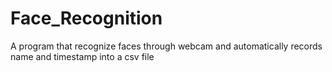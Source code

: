 # Face_Recognition
A program that recognize faces through webcam and automatically records name and timestamp into a csv file
